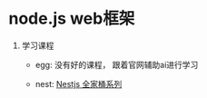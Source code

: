 # node.js web框架 

1. 学习课程

    - egg: 没有好的课程， 跟着官网辅助ai进行学习

    - nest: [Nestjs 全家桶系列](https://www.bilibili.com/video/BV1NG41187Bs)
